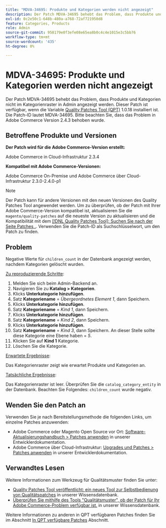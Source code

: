 ```yaml
---
title: "MDVA-34695: Produkte und Kategorien werden nicht angezeigt"
description: Der Patch MDVA-34695 behebt das Problem, dass Produkte und Kategorien nicht im Kategorienraster in Admin angezeigt werden. Dieser Patch ist verfügbar, wenn das [Quality Patches Tool (QPT)](/help/announcements/adobe-commerce-announcements/magento-quality-patches-released-new-tool-to-self-serve-quality-patches.md) 1.0.18 installiert ist. Die Patch-ID lautet MDVA-34695. Bitte beachten Sie, dass das Problem in Adobe Commerce Version 2.4.3 behoben wurde.
exl-id: 0c2e50c1-648b-480a-a768-72af721950d8
feature: Categories, Products
role: Admin
source-git-commit: 958179e0f3efe08e65ea8b0c4c4e1015e3c5bb76
workflow-type: tm+mt
source-wordcount: '435'
ht-degree: 0%

---
```


# MDVA-34695: Produkte und Kategorien werden nicht angezeigt

Der Patch MDVA-34695 behebt das Problem, dass Produkte und Kategorien nicht im Kategorienraster in Admin angezeigt werden. Dieser Patch ist verfügbar, wenn die Variable [Quality Patches Tool (QPT)](/help/announcements/adobe-commerce-announcements/magento-quality-patches-released-new-tool-to-self-serve-quality-patches.md) 1.0.18 installiert ist. Die Patch-ID lautet MDVA-34695. Bitte beachten Sie, dass das Problem in Adobe Commerce Version 2.4.3 behoben wurde.

## Betroffene Produkte und Versionen

**Der Patch wird für die Adobe Commerce-Version erstellt:**

Adobe Commerce in Cloud-Infrastruktur 2.3.4

**Kompatibel mit Adobe Commerce-Versionen:**

Adobe Commerce On-Premise und Adobe Commerce über Cloud-Infrastruktur 2.3.0-2.4.0-p1

>[!NOTE]
>
>Der Patch kann für andere Versionen mit den neuen Versionen des Quality Patches Tool angewendet werden. Um zu überprüfen, ob der Patch mit Ihrer Adobe Commerce-Version kompatibel ist, aktualisieren Sie die `magento/quality-patches` auf die neueste Version zu aktualisieren und die Kompatibilität mit dem [[!DNL Quality Patches Tool]: Suchen Sie nach der Seite Patches .](https://devdocs.magento.com/quality-patches/tool.html#patch-grid). Verwenden Sie die Patch-ID als Suchschlüsselwort, um den Patch zu finden.

## Problem

Negative Werte für `children_count` in der Datenbank angezeigt werden, nachdem Kategorien gelöscht wurden.

<u>Zu reproduzierende Schritte</u>:

1. Melden Sie sich beim Admin-Backend an.
1. Navigieren Sie zu **Katalog > Kategorien**.
1. Klicks **Unterkategorie hinzufügen**.
1. Satz **Kategoriename** = *Übergeordnetes Element 1*, dann Speichern.
1. Klicks **Unterkategorie hinzufügen**.
1. Satz **Kategoriename** = *Kind 1*, dann Speichern.
1. Klicks **Unterkategorie hinzufügen**.
1. Satz **Kategoriename** = *Kind 2*, dann Speichern.
1. Klicks **Unterkategorie hinzufügen**.
1. Satz **Kategoriename** = *Kind 3*, dann Speichern. An dieser Stelle sollte diese Kategorie eine Ebene haben = *5*.
1. Klicken Sie auf **Kind 1** Kategorie.
1. Löschen Sie die Kategorie.

<u>Erwartete Ergebnisse</u>:

Das Kategorienraster zeigt wie erwartet Produkte und Kategorien an.

<u>Tatsächliche Ergebnisse</u>:

Das Kategorienraster ist leer. Überprüfen Sie die `catalog_category_entity` in der Datenbank. Beachten Sie Folgendes: `children_count` wurde negativ.

## Wenden Sie den Patch an

Verwenden Sie je nach Bereitstellungsmethode die folgenden Links, um einzelne Patches anzuwenden:

* Adobe Commerce oder Magento Open Source vor Ort: [Software-Aktualisierungshandbuch > Patches anwenden](https://devdocs.magento.com/guides/v2.4/comp-mgr/patching/mqp.html) in unserer Entwicklerdokumentation.
* Adobe Commerce über Cloud-Infrastruktur: [Upgrades und Patches > Patches anwenden](https://devdocs.magento.com/cloud/project/project-patch.html) in unserer Entwicklerdokumentation.

## Verwandtes Lesen

Weitere Informationen zum Werkzeug für Qualitätsmuster finden Sie unter:

* [Quality Patches Tool veröffentlicht: ein neues Tool zur Selbstbedienung von Qualitätspatches](/help/announcements/adobe-commerce-announcements/magento-quality-patches-released-new-tool-to-self-serve-quality-patches.md) in unserer Wissensdatenbank.
* [Überprüfen Sie mithilfe des Tools &quot;Qualitätsmuster&quot;, ob der Patch für Ihr Adobe Commerce-Problem verfügbar ist.](/help/support-tools/patches-available-in-qpt-tool/check-patch-for-magento-issue-with-magento-quality-patches.md) in unserer Wissensdatenbank.

Weitere Informationen zu anderen in QPT verfügbaren Patches finden Sie im Abschnitt [In QPT verfügbare Patches](https://support.magento.com/hc/en-us/sections/360010506631-Patches-available-in-QPT-tool-) Abschnitt.
